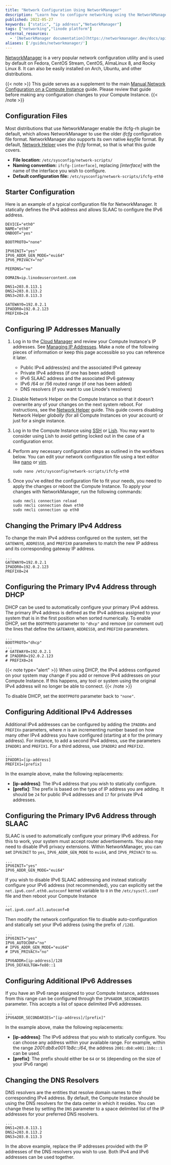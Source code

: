 ```yaml
---
title: "Network Configuration Using NetworkManager"
description: "Learn how to configure networking using the NetworkManager utility on CentOS, CentOS Stream, Fedora, and other modern Linux distributions"
published: 2022-05-27
keywords: ["static", "ip address","NetworkManager"]
tags: ["networking","linode platform"]
external_resources:
  - '[NetworkManager documentation](https://networkmanager.dev/docs/api/latest/NetworkManager.conf.html)'
aliases: ['/guides/networkmanager/']
---
```


[NetworkManager](https://networkmanager.dev/) is a very popular network configuration utility and is used by default on Fedora, CentOS Stream, CentOS, AlmaLinux 8, and Rocky Linux 8. It can also be easily installed on Arch, Ubuntu, and other distributions.

{{< note >}}
This guide serves as a supplement to the main [Manual Network Configuration on a Compute Instance](/docs/products/compute/compute-instances/guides/manual-network-configuration/) guide. Please review that guide before making any configuration changes to your Compute Instance.
{{< /note >}}

## Configuration Files

Most distributions that use NetworkManager enable the ifcfg-rh plugin be default, which allows NetworkManager to use the older *ifcfg* configuration file format. NetworkManager also supports its own native *keyfile* format. By default, [Network Helper](/docs/products/compute/compute-instances/guides/network-helper/) uses the *ifcfg* format, so that is what this guide covers.

- **File location:** `/etc/sysconfig/network-scripts/`
- **Naming convention:** `ifcfg-[interface]`, replacing *[interface]* with the name of the interface you wish to configure.
- **Default configuration file:** `/etc/sysconfig/network-scripts/ifcfg-eth0`

## Starter Configuration

Here is an example of a typical configuration file for NetworkManager. It statically defines the IPv4 address and allows SLAAC to configure the IPv6 address.

```file {title="/etc/sysconfig/network-scripts/ifcfg-eth0"}
DEVICE="eth0"
NAME="eth0"
ONBOOT="yes"

BOOTPROTO="none"

IPV6INIT="yes"
IPV6_ADDR_GEN_MODE="eui64"
IPV6_PRIVACY="no"

PEERDNS="no"

DOMAIN=ip.linodeusercontent.com

DNS1=203.0.113.1
DNS2=203.0.113.2
DNS3=203.0.113.3

GATEWAY0=192.0.2.1
IPADDR0=192.0.2.123
PREFIX0=24
```

## Configuring IP Addresses Manually

1. Log in to the [Cloud Manager](https://cloud.linode.com/) and review your Compute Instance's IP addresses. See [Managing IP Addresses](/docs/products/compute/compute-instances/guides/manage-ip-addresses/). Make a note of the following pieces of information or keep this page accessible so you can reference it later.

    - Public IPv4 address(es) and the associated IPv4 gateway
    - Private IPv4 address (if one has been added)
    - IPv6 SLAAC address and the associated IPv6 gateway
    - IPv6 /64 or /56 routed range (if one has been added)
    - DNS resolvers (if you want to use Linode's resolvers)

1. Disable Network Helper on the Compute Instance so that it doesn't overwrite any of your changes on the next system reboot. For instructions, see the [Network Helper](/docs/products/compute/compute-instances/guides/network-helper/#single-per-linode) guide. This guide covers disabling Network Helper *globally* (for all Compute Instances on your account) or just for a single instance.

1. Log in to the Compute Instance using [SSH](/docs/guides/connect-to-server-over-ssh/) or [Lish](/docs/products/compute/compute-instances/guides/lish/). You may want to consider using Lish to avoid getting locked out in the case of a configuration error.

1. Perform any necessary configuration steps as outlined in the workflows below. You can edit your network configuration file using a text editor like [nano](/docs/guides/use-nano-to-edit-files-in-linux/) or [vim](/docs/guides/what-is-vi/).

    ```command
    sudo nano /etc/sysconfig/network-scripts/ifcfg-eth0
    ```

1. Once you've edited the configuration file to fit your needs, you need to apply the changes or reboot the Compute Instance. To apply your changes with NetworkManager, run the following commands:

    ```command
    sudo nmcli connection reload
    sudo nmcli connection down eth0
    sudo nmcli connection up eth0
    ```

## Changing the Primary IPv4 Address

To change the main IPv4 address configured on the system, set the `GATEWAY0`, `ADDRESS0`, and `PREFIX0` parameters to match the new IP address and its corresponding gateway IP address.

```file {title="/etc/sysconfig/network-scripts/ifcfg-eth0"}
...
GATEWAY0=192.0.2.1
IPADDR0=192.0.2.123
PREFIX0=24
```

## Configuring the Primary IPv4 Address through DHCP

DHCP can be used to automatically configure your primary IPv4 address. The primary IPv4 address is defined as the IPv4 address assigned to your system that is in the first position when sorted numerically. To enable DHCP, set the `BOOTPROTO` parameter to `"dhcp"` and remove (or comment out) the lines that define the `GATEWAY0`, `ADDRESS0`, and `PREFIX0` parameters.

```file {title="/etc/sysconfig/network-scripts/ifcfg-eth0"}
...
BOOTPROTO="dhcp"
...
# GATEWAY0=192.0.2.1
# IPADDR0=192.0.2.123
# PREFIX0=24
```

{{< note type="alert" >}}
When using DHCP, the IPv4 address configured on your system may change if you add or remove IPv4 addresses on your Compute Instance. If this happens, any tool or system using the original IPv4 address will no longer be able to connect.
{{< /note >}}

To disable DHCP, set the `BOOTPROTO` parameter back to `"none"`.

## Configuring Additional IPv4 Addresses

Additional IPv4 addresses can be configured by adding the `IPADDRn` and `PREFIXn` parameters, where *n* is an incrementing number based on how many other IPv4 address you have configured (starting at `0` for the primary address). For instance, to add a second IPv4 address, use the parameters `IPADDR1` and `PREFIX1`. For a third address, use `IPADDR2` and `PREFIX2`.

```file {title="/etc/sysconfig/network-scripts/ifcfg-eth0"}
...
IPADDR1=[ip-address]
PREFIX1=[prefix]
```

In the example above, make the following replacements:

- **[ip-address]**: The IPv4 address that you wish to statically configure.
- **[prefix]**: The prefix is based on the type of IP address you are adding. It should be `24` for public IPv4 addresses and `17` for private IPv4 addresses.

## Configuring the Primary IPv6 Address through SLAAC

SLAAC is used to automatically configure your primary IPv6 address. For this to work, your system must accept router advertisements. You also may need to disable IPv6 privacy extensions. Within NetworkManager, you can set `IPV6INIT` to `yes`, `IPV6_ADDR_GEN_MODE` to `eui64`, and `IPV6_PRIVACY` to `no`.

```file {title="/etc/sysconfig/network-scripts/ifcfg-eth0"}
...
IPV6INIT="yes"
IPV6_ADDR_GEN_MODE="eui64"
```

If you wish to disable IPv6 SLAAC addressing and instead statically configure your IPv6 address (not recommended), you can explicitly set the `net.ipv6.conf.eth0.autoconf` kernel variable to `0` in the `/etc/sysctl.conf` file and then reboot your Compute Instance

```file {title="/etc/sysctl.conf"}
...
net.ipv6.conf.all.autoconf=0
```

Then modify the network configuration file to disable auto-configuration and statically set your IPv6 address (using the prefix of `/128`).

```file {title="/etc/sysconfig/network-scripts/ifcfg-eth0"}
...
IPV6INIT="yes"
IPV6_AUTOCONF="no"
# IPV6_ADDR_GEN_MODE="eui64"
# IPV6_PRIVACY="no"

IPV6ADDR=[ip-address]/128
IPV6_DEFAULTGW=fe80::1
```

## Configuring Additional IPv6 Addresses

If you have an IPv6 range assigned to your Compute Instance, addresses from this range can be configured through the `IPV6ADDR_SECONDARIES` parameter. This accepts a list of space delimited IPv6 addresses.

```file {title="/etc/sysconfig/network-scripts/ifcfg-eth0"}
...
IPV6ADDR_SECONDARIES="[ip-address]/[prefix]"
```

In the example above, make the following replacements:

- **[ip-address]**: The IPv6 address that you wish to statically configure. You can choose any address within your available range. For example, within the range *2001:db8:e001:1b8c::/64*, the address `2001:db8:e001:1b8c::1` can be used.
- **[prefix]**: The prefix should either be `64` or `56` (depending on the size of your IPv6 range)

## Changing the DNS Resolvers

DNS resolvers are the entities that resolve domain names to their corresponding IPv4 address. By default, the Compute Instance should be using the DNS resolvers for the data center in which it resides. You can change these by setting the `DNS` parameter to a space delimited list of the IP addresses for your preferred DNS resolvers.

```file {title="/etc/sysconfig/network-scripts/ifcfg-eth0"}
...
DNS1=203.0.113.1
DNS2=203.0.113.2
DNS3=203.0.113.3
```

In the above example, replace the IP addresses provided with the IP addresses of the DNS resolvers you wish to use. Both IPv4 and IPv6 addresses can be used together.